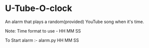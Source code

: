 # U-Tube-O-clock
An alarm that plays a random(provided) YouTube song when it's time.

Note: Time format to use - HH MM SS

To Start alarm :- alarm.py HH MM SS    
